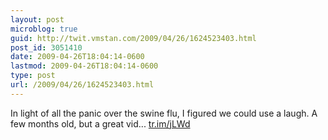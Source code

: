 ```yaml
---
layout: post
microblog: true
guid: http://twit.vmstan.com/2009/04/26/1624523403.html
post_id: 3051410
date: 2009-04-26T18:04:14-0600
lastmod: 2009-04-26T18:04:14-0600
type: post
url: /2009/04/26/1624523403.html
---
```

In light of all the panic over the swine flu, I figured we could use a laugh. A few months old, but a great vid...  [tr.im/jLWd](http://tr.im/jLWd)
